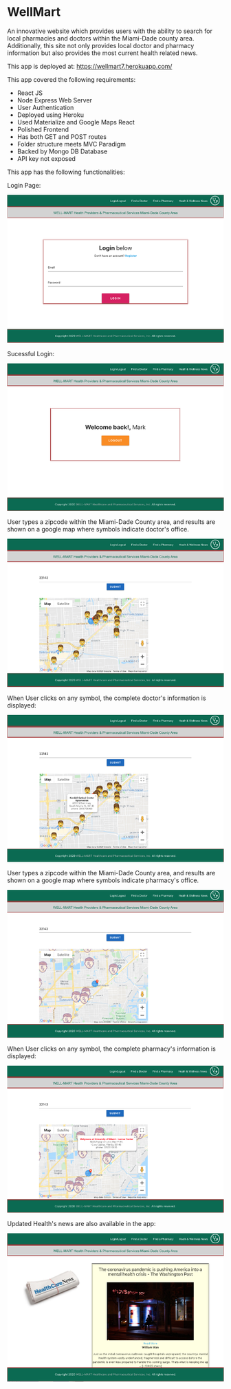 # WellMart #

An innovative website which provides users with the ability to search for local pharmacies and doctors within the Miami-Dade county area. Additionally, this site not only provides local doctor and pharmacy information but also provides the most current health related news.

This app is deployed at:  https://wellmart7.herokuapp.com/

This app covered the following requirements:

- React JS
- Node Express Web Server
- User Authentication
- Deployed using Heroku
- Used Materialize and Google Maps React
- Polished Frontend
- Has both GET and POST routes
- Folder structure meets MVC Paradigm
- Backed by Mongo DB Database
- API key not exposed

This app has the following functionalities:

Login Page:

![](client/public/Project3_1.png)

Sucessful Login:

![](client/public/Project3_2.png)

User types a zipcode within the Miami-Dade County area, and results are shown on a google map where symbols indicate doctor's office.

![](client/public/Project3_3.png)

When User clicks on any symbol, the complete doctor's information is displayed: 

![](client/public/Project3_4.png)

User types a zipcode within the Miami-Dade County area, and results are shown on a google map where symbols indicate pharmacy's office.

![](client/public/Project3_5.png)

When User clicks on any symbol, the complete pharmacy's information is displayed: 

![](client/public/Project3_6.png)

Updated Health's news are also available in the app:

![](client/public/Project3_7.png)
